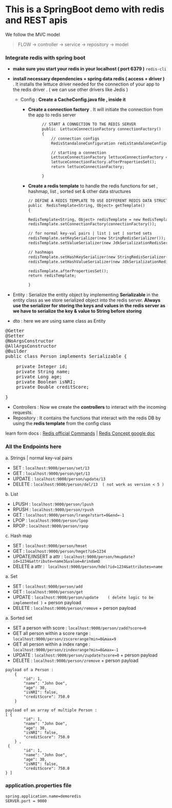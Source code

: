 # This is a SpringBoot demo with redis and REST apis
We follow the MVC model
>FLOW  → controller  → service → repository → model

### Integrate redis with spring boot
- **make sure you start your redis in your localhost ( port 6379 )**
``` redis-cli ```
- **install necessary dependencies + spring data redis ( access + driver )** . It installs the lettuce driver needed for the connection of your app to the redis driver . ( we can use other drivers like Jedis )
  - Config : **Create a CacheConfig.java file , inside it**
      - **Create a connection factory** . It will initiate the connection from the app to redis server
          ```dockerfile
                // START A CONNECTION TO THE REDIS SERVER
                public  LettuceConnectionFactory connectionFactory()
                {
                    // connection configs
                    RedisStandaloneConfiguration redisStandaloneConfiguration = new RedisStandaloneConfiguration("localhost", 6379);

                    // starting a connection
                    LettuceConnectionFactory lettuceConnectionFactory = new LettuceConnectionFactory(redisStandaloneConfiguration);
                    lettuceConnectionFactory.afterPropertiesSet();
                    return lettuceConnectionFactory;
        
                }
        ```
      - **Create a redis template** to handle the redis functions for set , hashmap, list , sorted set & other data structures

        ```dockerfile
        // DEFINE A REDIS TEMPLATE TO USE DIFFERENT REDIS DATA STRUCTURES
        public  RedisTemplate<String, Object> getTemplate()
        {
        
        RedisTemplate<String, Object> redisTemplate = new RedisTemplate<>();
        redisTemplate.setConnectionFactory(connectionFactory());

        // for normal key-val pairs | list | set | sorted sets
        redisTemplate.setKeySerializer(new StringRedisSerializer());
        redisTemplate.setValueSerializer(new JdkSerializationRedisSerializer());

        // hashmaps
        redisTemplate.setHashKeySerializer(new StringRedisSerializer()); // ~field
        redisTemplate.setHashValueSerializer(new JdkSerializationRedisSerializer()); // value for a field

        redisTemplate.afterPropertiesSet();
        return redisTemplate;

        }
        ```
        
- Entity : Serialize the entity object by implementing **Serializable** in the entity class as we store serialized object into the redis server. **Always use the serializer for storing the keys and values in the redis server as we have to serialize the key & value to String before storing**
- dto : here we are using same class as Entity
<pre>
@Getter
@Setter
@NoArgsConstructor
@AllArgsConstructor
@Builder
public class Person implements Serializable {

    private Integer id;
    private String name;
    private Long age;
    private Boolean isNRI;
    private Double creditScore;

}
</pre>
- Controllers : Now we create the **controllers** to interact with the incoming requests.
- Repository : It contains the functions that interact with the redis DB by using the **redis template** from the config class

learn form docs  :  [Redis official Commands](https://redis.io/docs/latest/commands/)
| [Redis Concept google doc]()

### All the Endpoints here
a. Strings | normal key-val pairs
- SET : `localhost:9000/person/set/13`
- GET : `localhost:9000/person/get/13`
- UPDATE : `localhost:9000/person/update/13`
- DELETE : `localhost:9000/person/del/13  ( not work as version < 5 )`

b. List
- LPUSH : `localhost:9000/person/lpush`
- RPUSH : `localhost:9000/person/rpush`
- GET : `localhost:9000/person/lrange?start=0&end=-1`
- LPOP : `localhost:9000/person/lpop`
- RPOP : `localhost:9000/person/rpop`

c. Hash map
- SET : `localhost:9000/person/hmset`
- GET : `localhost:9000/person/hmget?id=1234`
- UPDATE/INSERT a attr : `localhost:9000/person/hmupdate?id=1234&attribute=name3&value=ArindamD`
- DELETE a attr : ` localhost:9000/person/hdel?id=1234&attributes=name`

a. Set
- SET : `localhost:9000/person/add`
- GET : `localhost:9000/person/get`
- UPDATE : `localhost:9000/person/update    ( delete logic to be implemented )` + person payload
- DELETE : `localhost:9000/person/remove` + person payload

a. Sorted set
- SET a person with score : `localhost:9000/person/zadd?score=0`
- GET all person within a score range : `localhost:9000/person/zscorerange?min=0&max=9`
- GET all person within a index range : `localhost:9000/person/zindexrange?min=0&max=-1`
- UPDATE : `localhost:9000/person/zupdate?score=0` + person payload
- DELETE : `localhost:9000/person/zremove` + person payload

```
payload of a Person :
    {
        "id": 1,
        "name": "John Doe",
        "age": 30,
        "isNRI": false,
        "creditScore": 750.0
    }

payload of an array of multiple Person :
[ {
        "id": 1,
        "name": "John Doe",
        "age": 30,
        "isNRI": false,
        "creditScore": 750.0
    } ,
 {
        "id": 1,
        "name": "John Doe",
        "age": 30,
        "isNRI": false,
        "creditScore": 750.0
} ]
```


### application.properties file
```dockerfile
spring.application.name=demoredis
SERVER.port = 9000
```